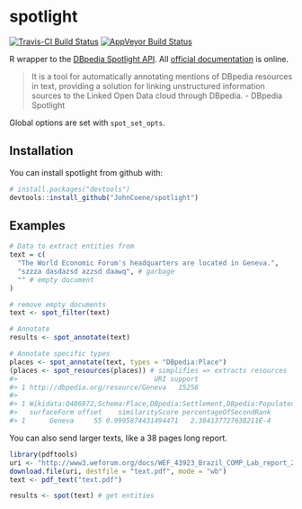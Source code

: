
spotlight
=========

[![Travis-CI Build Status](https://travis-ci.org/JohnCoene/spotlight.svg?branch=master)](https://travis-ci.org/JohnCoene/spotlight) [![AppVeyor Build Status](https://ci.appveyor.com/api/projects/status/github/JohnCoene/spotlight?branch=master&svg=true)](https://ci.appveyor.com/project/JohnCoene/spotlight)

R wrapper to the [DBpedia Spotlight API](http://www.dbpedia-spotlight.org/). All [official documentation](https://github.com/dbpedia-spotlight/dbpedia-spotlight-model) is online.

> It is a tool for automatically annotating mentions of DBpedia resources in text, providing a solution for linking unstructured information sources to the Linked Open Data cloud through DBpedia. - DBpedia Spotlight

Global options are set with `spot_set_opts`.

Installation
------------

You can install spotlight from github with:

``` r
# install.packages("devtools")
devtools::install_github("JohnCoene/spotlight")
```

Examples
--------

``` r
# Data to extract entities from 
text = c(
  "The World Economic Forum's headquarters are located in Geneva.",
  "szzza dasdazsd azzsd daawq", # garbage
  "" # empty document
)

# remove empty documents
text <- spot_filter(text)

# Annotate
results <- spot_annotate(text)

# Annotate specific types
places <- spot_annotate(text, types = "DBpedia:Place")
(places <- spot_resources(places)) # simplifies => extracts resources
#>                                  URI support
#> 1 http://dbpedia.org/resource/Geneva   15258
#>                                                                                                    types
#> 1 Wikidata:Q486972,Schema:Place,DBpedia:Settlement,DBpedia:PopulatedPlace,DBpedia:Place,DBpedia:Location
#>   surfaceForm offset    similarityScore percentageOfSecondRank
#> 1      Geneva     55 0.9995874431494471   2.384137727638211E-4
```

You can also send larger texts, like a 38 pages long report.

``` r
library(pdftools)
uri <- "http://www3.weforum.org/docs/WEF_43923_Brazil_COMP_Lab_report_2018.pdf"
download.file(uri, destfile = "text.pdf", mode = "wb")
text <- pdf_text("text.pdf")

results <- spot(text) # get entities
```

